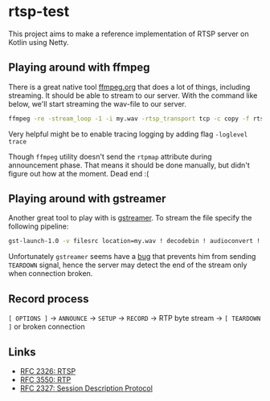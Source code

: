 # rtsp-test

This project aims to make a reference implementation of RTSP server on Kotlin using Netty.

## Playing around with ffmpeg

There is a great native tool [ffmpeg.org](https://ffmpeg.org) that does a lot of things, including streaming. It should be able to stream to our server. With the command like below, we'll start streaming the wav-file to our server.

```bash
ffmpeg -re -stream_loop -1 -i my.wav -rtsp_transport tcp -c copy -f rtsp rtsp://localhost:8554/mystream
```

Very helpful might be to enable tracing logging by adding flag `-loglevel trace`

Though `ffmpeg` utility doesn't send the `rtpmap` attribute during announcement phase. That means it should be done manually, but didn't figure out how at the moment. Dead end :(

## Playing around with gstreamer

Another great tool to play with is [gstreamer](https://gstreamer.freedesktop.org/). To stream the file specify the following pipeline:

```bash
gst-launch-1.0 -v filesrc location=my.wav ! decodebin ! audioconvert ! rtspclientsink location=rtsp://127.0.0.1:12345 protocols=tcp debug=true
```

Unfortunately `gstreamer` seems have a [bug](https://gitlab.freedesktop.org/gstreamer/gst-rtsp-server/-/issues/88) that prevents him from sending `TEARDOWN` signal, hence the server may detect the end of the stream only when connection broken.

## Record process

`[ OPTIONS ]` -> `ANNOUNCE` -> `SETUP` -> `RECORD` -> RTP byte stream -> `[ TEARDOWN ]` or broken connection

## Links

* [RFC 2326: RTSP](https://tools.ietf.org/html/rfc2326)
* [RFC 3550: RTP](https://tools.ietf.org/html/rfc3550)
* [RFC 2327: Session Description Protocol](https://tools.ietf.org/html/rfc2327)